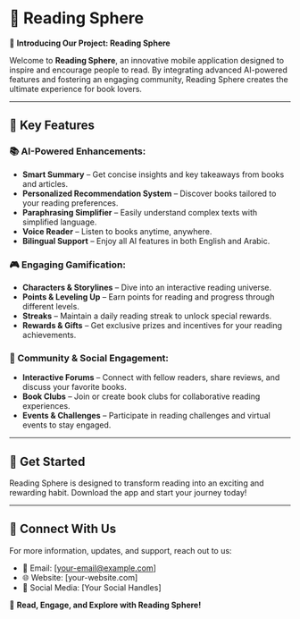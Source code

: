 # 📖 Reading Sphere

🚀 **Introducing Our Project: Reading Sphere**

Welcome to **Reading Sphere**, an innovative mobile application designed to inspire and encourage people to read. By integrating advanced AI-powered features and fostering an engaging community, Reading Sphere creates the ultimate experience for book lovers.

---

## 🌟 Key Features

### 📚 AI-Powered Enhancements:
- **Smart Summary** – Get concise insights and key takeaways from books and articles.
- **Personalized Recommendation System** – Discover books tailored to your reading preferences.
- **Paraphrasing Simplifier** – Easily understand complex texts with simplified language.
- **Voice Reader** – Listen to books anytime, anywhere.
- **Bilingual Support** – Enjoy all AI features in both English and Arabic.

### 🎮 Engaging Gamification:
- **Characters & Storylines** – Dive into an interactive reading universe.
- **Points & Leveling Up** – Earn points for reading and progress through different levels.
- **Streaks** – Maintain a daily reading streak to unlock special rewards.
- **Rewards & Gifts** – Get exclusive prizes and incentives for your reading achievements.

### 👥 Community & Social Engagement:
- **Interactive Forums** – Connect with fellow readers, share reviews, and discuss your favorite books.
- **Book Clubs** – Join or create book clubs for collaborative reading experiences.
- **Events & Challenges** – Participate in reading challenges and virtual events to stay engaged.

---

## 📲 Get Started
Reading Sphere is designed to transform reading into an exciting and rewarding habit. Download the app and start your journey today!

---

## 🔗 Connect With Us
For more information, updates, and support, reach out to us:
- 📩 Email: [your-email@example.com]
- 🌐 Website: [your-website.com]
- 📱 Social Media: [Your Social Handles]

📖 **Read, Engage, and Explore with Reading Sphere!**

